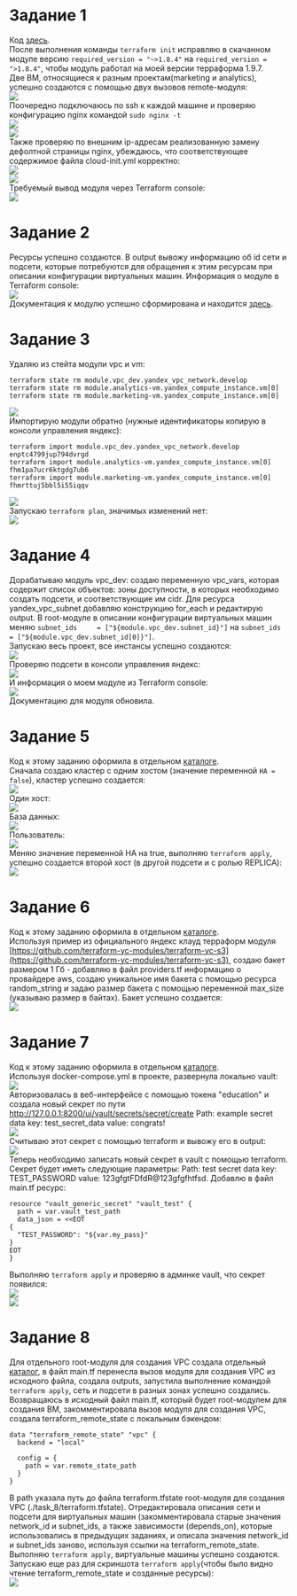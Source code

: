 # Задание 1
Код [здесь](https://github.com/OlgaLesnykh/DevOps/tree/main/Terraform/3/src).    
После выполнения команды ```terraform init``` исправляю в скачанном модуле версию ```required_version = "~>1.8.4"``` на ```required_version = ">1.8.4"```, чтобы модуль работал на моей версии терраформа 1.9.7.    
Две ВМ, относящиеся к разным проектам(marketing и analytics), успешно создаются с помощью двух вызовов remote-модуля:    
![](https://github.com/OlgaLesnykh/screenshots/blob/main/Terraform_030.png)    
Поочередно подключаюсь по ssh к каждой машине и проверяю конфигурацию nginx командой ```sudo nginx -t```    
![](https://github.com/OlgaLesnykh/screenshots/blob/main/Terraform_031.png)    
![](https://github.com/OlgaLesnykh/screenshots/blob/main/Terraform_032.png)    
Также проверяю по внешним ip-адресам реализованную замену дефолтной страницы nginx, убеждаюсь, что соответствующее содержимое файла cloud-init.yml корректно:    
![](https://github.com/OlgaLesnykh/screenshots/blob/main/Terraform_033.png)    
![](https://github.com/OlgaLesnykh/screenshots/blob/main/Terraform_034.png)    
Требуемый вывод модуля через Terraform console:    
![](https://github.com/OlgaLesnykh/screenshots/blob/main/Terraform_035.png)    
# Задание 2
Ресурсы успешно создаются. В output вывожу информацию об id сети и подсети, которые потребуются для обращения к этим ресурсам при описании конфигурации виртуальных машин. Информация о модуле в Terraform console:    
![](https://github.com/OlgaLesnykh/screenshots/blob/main/Terraform_036.png)  
Документация к модулю успешно сформирована и находится [здесь](https://github.com/OlgaLesnykh/DevOps/blob/main/Terraform/4/src/VPC/README.md).
# Задание 3
Удаляю из стейта модули vpc и vm:    
```
terraform state rm module.vpc_dev.yandex_vpc_network.develop
terraform state rm module.analytics-vm.yandex_compute_instance.vm[0]
terraform state rm module.marketing-vm.yandex_compute_instance.vm[0]
```
![](https://github.com/OlgaLesnykh/screenshots/blob/main/Terraform_037.png)  
Импортирую модули обратно (нужные идентификаторы копирую в консоли управления яндекс):    
```
terraform import module.vpc_dev.yandex_vpc_network.develop enptc4799jup794dvrgd
terraform import module.analytics-vm.yandex_compute_instance.vm[0] fhm1pa7ucr6ktgdg7ub6
terraform import module.marketing-vm.yandex_compute_instance.vm[0] fhmrttuj5bbl5i55iqqv
```
![](https://github.com/OlgaLesnykh/screenshots/blob/main/Terraform_038.png)    
Запускаю ```terraform plan```, значимых изменений нет:    
![](https://github.com/OlgaLesnykh/screenshots/blob/main/Terraform_039.png)  
# Задание 4
Дорабатываю модуль vpc_dev: создаю переменную vpc_vars, которая содержит список объектов: зоны доступности, в которых необходимо создать подсети, и соответствующие им cidr. Для ресурса yandex_vpc_subnet добавляю конструкцию for_each и редактирую output. В root-модуле в описании конфигурации виртуальных машин меняю ```subnet_ids     = ["${module.vpc_dev.subnet_id}"]``` на ```subnet_ids     = ["${module.vpc_dev.subnet_id[0]}"]```.    
Запускаю весь проект, все инстансы успешно создаются:    
![](https://github.com/OlgaLesnykh/screenshots/blob/main/Terraform_041.png)    
Проверяю подсети в консоли управления яндекс:    
![](https://github.com/OlgaLesnykh/screenshots/blob/main/Terraform_042.png)    
И информация о моем модуле из Terraform console:    
![](https://github.com/OlgaLesnykh/screenshots/blob/main/Terraform_040.png)    
Документацию для модуля обновила.
# Задание 5
Код к этому заданию оформила в отдельном [каталоге](https://github.com/OlgaLesnykh/DevOps/blob/main/Terraform/4/src/task_5).    
Сначала создаю кластер с одним хостом (значение переменной ```HA = false```), кластер успешно создается:     
![](https://github.com/OlgaLesnykh/screenshots/blob/main/Terraform_043.png)    
Один хост:    
![](https://github.com/OlgaLesnykh/screenshots/blob/main/Terraform_044.png)    
База данных:    
![](https://github.com/OlgaLesnykh/screenshots/blob/main/Terraform_045.png)    
Пользователь:    
![](https://github.com/OlgaLesnykh/screenshots/blob/main/Terraform_046.png)    
Меняю значение переменной HA на true, выполняю ```terraform apply```, успешно создается второй хост (в другой подсети и с ролью REPLICA):    
![](https://github.com/OlgaLesnykh/screenshots/blob/main/Terraform_047.png)    
# Задание 6
Код к этому заданию оформила в отдельном [каталоге](https://github.com/OlgaLesnykh/DevOps/blob/main/Terraform/4/src/task_6).    
Используя пример из официального яндекс клауд терраформ модуля [https://github.com/terraform-yc-modules/terraform-yc-s3](https://github.com/terraform-yc-modules/terraform-yc-s3), создаю бакет размером 1 Гб - добавляю в файл providers.tf информацию о провайдере aws, создаю уникальное имя бакета с помощью ресурса random_string и задаю размер бакета с помощью переменной max_size (указываю размер в байтах). Бакет успешно создается:    
![](https://github.com/OlgaLesnykh/screenshots/blob/main/Terraform_048.png)    
# Задание 7
Код к этому заданию оформила в отдельном [каталоге](https://github.com/OlgaLesnykh/DevOps/blob/main/Terraform/4/src/task_7).    
Используя docker-compose.yml в проекте, развернула локально vault:    
![](https://github.com/OlgaLesnykh/screenshots/blob/main/Terraform_049.png)    
Авторизовалась в веб-интерфейсе с помощью токена "education" и создала новый секрет по пути http://127.0.0.1:8200/ui/vault/secrets/secret/create Path: example
secret data key: test_secret_data value: congrats!    
![](https://github.com/OlgaLesnykh/screenshots/blob/main/Terraform_050.png)    
Считываю этот секрет с помощью terraform и вывожу его в output:    
![](https://github.com/OlgaLesnykh/screenshots/blob/main/Terraform_051.png)    
Теперь необходимо записать новый секрет в vault с помощью terraform. Секрет будет иметь следующие параметры: Path: test
secret data key: TEST_PASSWORD value: 123gfgtFDfdR@123gfgfhtfsd. Добавлю в файл main.tf ресурс:    
```
resource "vault_generic_secret" "vault_test" {
  path = var.vault_test_path
  data_json = <<EOT
{
  "TEST_PASSWORD": "${var.my_pass}"
}
EOT
}
```
Выполняю ```terraform apply``` и проверяю в админке vault, что секрет появился:    
![](https://github.com/OlgaLesnykh/screenshots/blob/main/Terraform_052.png)    
![](https://github.com/OlgaLesnykh/screenshots/blob/main/Terraform_053.png)    
# Задание 8
Для отдельного root-модуля для создания VPC создала отдельный [каталог](https://github.com/OlgaLesnykh/DevOps/blob/main/Terraform/4/src/task_8), в файл main.tf перенесла вызов модуля для создания VPC из исходного файла, создала outputs, запустила выполнение командой ```terraform apply```, сеть и подсети в разных зонах успешно создались.   
Возвращаюсь в исходный файл main.tf, который будет root-модулем для создания ВМ, закомментировала вызов модуля для создания VPC, создала terraform_remote_state с локальным бэкендом:    
```     
data "terraform_remote_state" "vpc" {
  backend = "local"

  config = {
    path = var.remote_state_path
  }
}
```
В path указала путь до файла terraform.tfstate root-модуля для создания VPC (./task_8/terraform.tfstate). Отредактировала описания сети и подсети для виртуальных машин (закомментировала старые значения network_id и subnet_ids, а также зависимости (depends_on), которые использовались в предыдущих заданиях, и описала значения network_id и subnet_ids заново, используя ссылки на terraform_remote_state. Выполняю ```terraform apply```, виртуальные машины успешно создаются.    
Запускаю еще раз для скриншота ```terraform apply```(чтобы было видно чтение terraform_remote_state и созданные ресурсы):    
![](https://github.com/OlgaLesnykh/screenshots/blob/main/Terraform_054.png)    